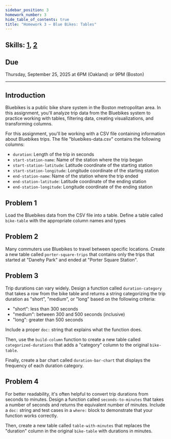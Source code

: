 ```yaml
---
sidebar_position: 3
homework_number: 3
hide_table_of_contents: true
title: "Homework 3 — Blue Bikes: Tables"
---
```


## Skills: [1](/skills/#(1)), [2](/skills/#(2))

## Due
Thursday, September 25, 2025 at 6PM (Oakland) or 9PM (Boston)

---

## Introduction
Bluebikes is a public bike share system in the Boston metropolitan area. In this assignment, you'll analyze trip data from the Bluebikes system to practice working with tables, filtering data, creating visualizations, and transforming columns.

For this assignment, you'll be working with a CSV file containing information about Bluebikes trips. The file "bluebikes-data.csv" contains the following columns:
- `duration`: Length of the trip in seconds
- `start-station-name`: Name of the station where the trip began
- `start-station-latitude`: Latitude coordinate of the starting station
- `start-station-longitude`: Longitude coordinate of the starting station
- `end-station-name`: Name of the station where the trip ended
- `end-station-latitude`: Latitude coordinate of the ending station
- `end-station-longitude`: Longitude coordinate of the ending station

## Problem 1
Load the Bluebikes data from the CSV file into a table. Define a table called `bike-table` with the appropriate column names and types 

## Problem 2
Many commuters use Bluebikes to travel between specific locations. Create a new table called `porter-square-trips` that contains only the trips that started at "Danehy Park" and ended at "Porter Square Station".

## Problem 3
Trip durations can vary widely. Design a function called `duration-category` that takes a row from the bike table and returns a string categorizing the trip duration as "short", "medium", or "long" based on the following criteria:
- "short": less than 300 seconds
- "medium": between 300 and 500 seconds (inclusive)
- "long": greater than 500 seconds

Include a proper `doc:` string that explains what the function does.

Then, use the `build-column` function to create a new table called `categorized-durations` that adds a "category" column to the original `bike-table`.

Finally, create a bar chart called `duration-bar-chart` that displays the frequency of each duration category.

## Problem 4
For better readability, it's often helpful to convert trip durations from seconds to minutes. Design a function called `seconds-to-minutes` that takes a number of seconds and returns the equivalent number of minutes. Include a `doc:` string and test cases in a `where:` block to demonstrate that your function works correctly.

Then, create a new table called `table-with-minutes` that replaces the "duration" column in the original `bike-table` with durations in minutes.
